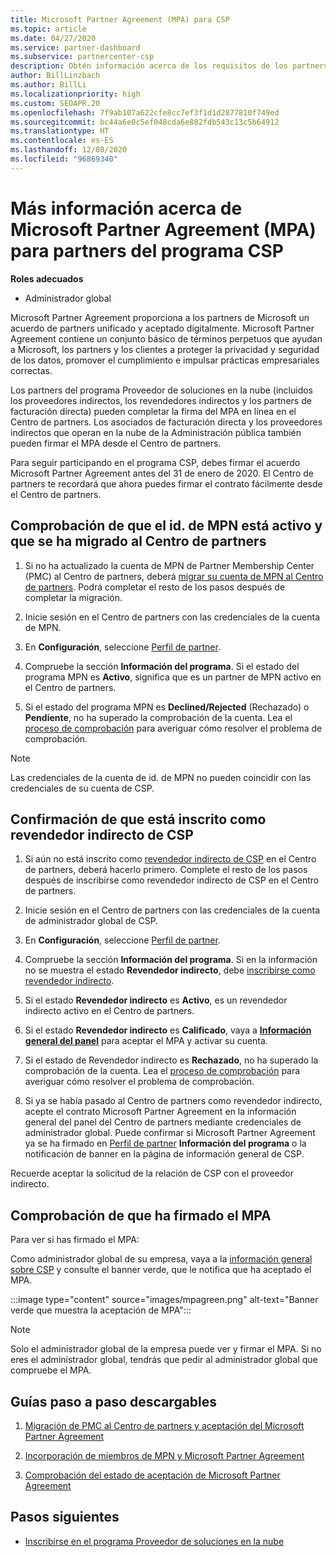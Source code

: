 ```yaml
---
title: Microsoft Partner Agreement (MPA) para CSP
ms.topic: article
ms.date: 04/27/2020
ms.service: partner-dashboard
ms.subservice: partnercenter-csp
description: Obtén información acerca de los requisitos de los partners de CSP de Microsoft para firmar y verificar este acuerdo Microsoft Partner Agreement (MPA) unificado y aceptado digitalmente.
author: BillLinzbach
ms.author: BillLi
ms.localizationpriority: high
ms.custom: SEOAPR.20
ms.openlocfilehash: 7f9ab107a622cfe8cc7ef3f1d1d2877810f749ed
ms.sourcegitcommit: bc44a6e0c5ef048cda6e882fdb543c13c5b64912
ms.translationtype: HT
ms.contentlocale: es-ES
ms.lasthandoff: 12/08/2020
ms.locfileid: "96869340"
---
```

# <a name="learn-about-the-microsoft-partner-agreement-mpa-for-csp-program-partners"></a>Más información acerca de Microsoft Partner Agreement (MPA) para partners del programa CSP

**Roles adecuados**

- Administrador global

Microsoft Partner Agreement proporciona a los partners de Microsoft un acuerdo de partners unificado y aceptado digitalmente. Microsoft Partner Agreement contiene un conjunto básico de términos perpetuos que ayudan a Microsoft, los partners y los clientes a proteger la privacidad y seguridad de los datos, promover el cumplimiento e impulsar prácticas empresariales correctas.

Los partners del programa Proveedor de soluciones en la nube (incluidos los proveedores indirectos, los revendedores indirectos y los partners de facturación directa) pueden completar la firma del MPA en línea en el Centro de partners. Los asociados de facturación directa y los proveedores indirectos que operan en la nube de la Administración pública también pueden firmar el MPA desde el Centro de partners.

Para seguir participando en el programa CSP, debes firmar el acuerdo Microsoft Partner Agreement antes del 31 de enero de 2020. El Centro de partners te recordará que ahora puedes firmar el contrato fácilmente desde el Centro de partners.

## <a name="verify-your-mpn-id-is-active-and-migrated-to-partner-center"></a>Comprobación de que el id. de MPN está activo y que se ha migrado al Centro de partners

1. Si no ha actualizado la cuenta de MPN de Partner Membership Center (PMC) al Centro de partners, deberá [migrar su cuenta de MPN al Centro de partners](move-pmc-pc-map.md). Podrá completar el resto de los pasos después de completar la migración. 

1. Inicie sesión en el Centro de partners con las credenciales de la cuenta de MPN.
 
1. En **Configuración**, seleccione [Perfil de partner](https://partner.microsoft.com/pcv/accountsettings/connectedpartnerprofile).

1. Compruebe la sección **Información del programa**. Si el estado del programa MPN es **Activo**, significa que es un partner de MPN activo en el Centro de partners.
 
1. Si el estado del programa MPN es **Declined/Rejected** (Rechazado) o **Pendiente**, no ha superado la comprobación de la cuenta. Lea el [proceso de comprobación](verification-responses.md) para averiguar cómo resolver el problema de comprobación.



>[!NOTE]
>Las credenciales de la cuenta de id. de MPN no pueden coincidir con las credenciales de su cuenta de CSP.

## <a name="confirm-you-are-enrolled-as-a-csp-indirect-reseller"></a>Confirmación de que está inscrito como revendedor indirecto de CSP

1. Si aún no está inscrito como [revendedor indirecto de CSP](enrolling-in-the-csp-program.md) en el Centro de partners, deberá hacerlo primero. Complete el resto de los pasos después de inscribirse como revendedor indirecto de CSP en el Centro de partners.

1. Inicie sesión en el Centro de partners con las credenciales de la cuenta de administrador global de CSP.

1. En **Configuración**, seleccione [Perfil de partner](https://partner.microsoft.com/pcv/accountsettings/partnerprofile).

1. Compruebe la sección **Información del programa**. Si en la información no se muestra el estado **Revendedor indirecto**, debe [inscribirse como revendedor indirecto](https://partner.microsoft.com/cloud-solution-provider/whats-required).

1. Si el estado **Revendedor indirecto** es **Activo**, es un revendedor indirecto activo en el Centro de partners.
 
4. Si el estado **Revendedor indirecto** es **Calificado**, vaya a [**Información general del panel**](https://partner.microsoft.com/pcv/dashboard/overview) para aceptar el MPA y activar su cuenta.
 
1. Si el estado de Revendedor indirecto es **Rechazado**, no ha superado la comprobación de la cuenta. Lea el [proceso de comprobación](verification-responses.md) para averiguar cómo resolver el problema de comprobación.

1. Si ya se había pasado al Centro de partners como revendedor indirecto, acepte el contrato Microsoft Partner Agreement en la información general del panel del Centro de partners mediante credenciales de administrador global. Puede confirmar si Microsoft Partner Agreement ya se ha firmado en [Perfil de partner](https://partner.microsoft.com/pcv/accountsettings/partnerprofile) **Información del programa** o la notificación de banner en la página de información general de CSP.

Recuerde aceptar la solicitud de la relación de CSP con el proveedor indirecto.

## <a name="verify-that-you-have-signed-the-mpa"></a>Comprobación de que ha firmado el MPA

Para ver si has firmado el MPA:

 Como administrador global de su empresa, vaya a la [información general sobre CSP](https://partner.microsoft.com/pcv/dashboard/overview) y consulte el banner verde, que le notifica que ha aceptado el MPA.

 
:::image type="content" source="images/mpagreen.png" alt-text="Banner verde que muestra la aceptación de MPA":::

>[!NOTE]
>Solo el administrador global de la empresa puede ver y firmar el MPA. Si no eres el administrador global, tendrás que pedir al administrador global que compruebe el MPA.


## <a name="downloadable-step-by-step-guides"></a>Guías paso a paso descargables

1. [Migración de PMC al Centro de partners y aceptación del Microsoft Partner Agreement](https://assetsprod.microsoft.com/mpn/migrate-pmc-pc-mpa-guide.pptx)

2. [Incorporación de miembros de MPN y Microsoft Partner Agreement](https://assetsprod.microsoft.com/mpn/onboard-pc-csp-mpn-mpa-guide.pptx)

3. [Comprobación del estado de aceptación de Microsoft Partner Agreement](https://assetsprod.microsoft.com/mpn/verify-mpa-acceptance-status.pptx)
 
## <a name="next-steps"></a>Pasos siguientes

- [Inscribirse en el programa Proveedor de soluciones en la nube](enrolling-in-the-csp-program.md)
